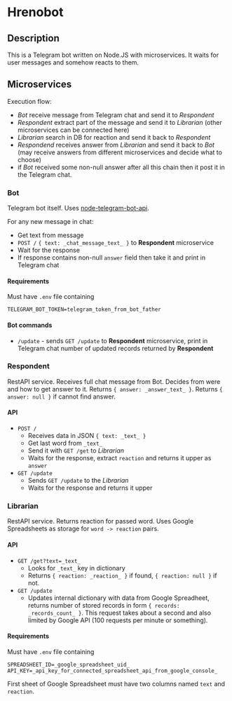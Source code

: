 # Hrenobot

## Description

This is a Telegram bot written on Node.JS with microservices. It waits for user messages and somehow reacts to them.

## Microservices

Execution flow:

* *Bot* receive message from Telegram chat and send it to *Respondent*
* *Respondent* extract part of the message and send it to *Librarian* (other microservices can be connected here)
* *Librarian* search in DB for reaction and send it back to *Respondent*
* *Respondend* receives answer from *Librarian* and send it back to *Bot* (may receive answers from different microservices and decide what to choose)
* if *Bot* received some non-null answer after all this chain then it post it in the Telegram chat.

### Bot

Telegram bot itself. Uses [node-telegram-bot-api](https://github.com/yagop/node-telegram-bot-api).

For any new message in chat:

* Get text from message
* `POST /` `{ text: _chat_message_text_ }` to **Respondent** microservice
* Wait for the response
* If response contains non-null `answer` field then take it and print in Telegram chat

#### Requirements

Must have `.env` file containing

```text
TELEGRAM_BOT_TOKEN=telegram_token_from_bot_father
```

#### Bot commands

* `/update` - sends `GET /update` to **Respondent** microservice, print in Telegram chat number of updated records returned by **Respondent**

### Respondent

RestAPI service. Receives full chat message from Bot. Decides from were and how to get answer to it. Returns `{ answer: _answer_text_ }`. Returns `{ answer: null }` if cannot find answer.

#### API

* `POST /`
  * Receives data in JSON `{ text: _text_ }`
  * Get last word from `_text_`
  * Send it with `GET /get` to *Librarian*
  * Waits for the response, extract `reaction` and returns it upper as `answer`
* `GET /update`
  * Sends `GET /update` to the *Librarian*
  * Waits for the response and returns it upper

### Librarian

RestAPI service. Returns reaction for passed word. Uses Google Spreadsheets as storage for `word -> reaction` pairs.

#### API

* `GET /get?text=_text_`
  * Looks for `_text_` key in dictionary
  * Returns `{ reaction: _reaction_ }` if found, `{ reaction: null }` if not.
* `GET /update`
  * Updates internal dictionary with data from Google Spreadheet, returns number of stored records in form `{ records: _records_count_ }`. This request takes about a second and also limited by Google API (100 requests per minute or something).

#### Requirements

Must have `.env` file containing

```text
SPREADSHEET_ID=_google_spreadsheet_uid_
API_KEY=_api_key_for_connected_spreadsheet_api_from_google_console_
```
First sheet of Google Spreadsheet must have two columns named `text` and `reaction`.
